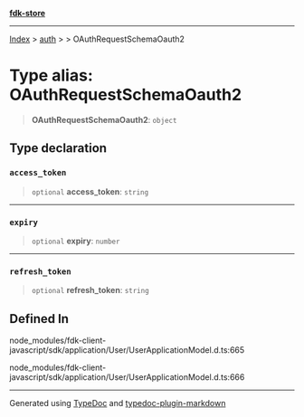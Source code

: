 [**fdk-store**](../../../README.md)
***

[Index](../../../API.md) > [auth](../../README.md) > [<internal>](../README.md) > OAuthRequestSchemaOauth2

# Type alias: OAuthRequestSchemaOauth2

> **OAuthRequestSchemaOauth2**: `object`

## Type declaration

### `access_token`

> `optional` **access\_token**: `string`

***

### `expiry`

> `optional` **expiry**: `number`

***

### `refresh_token`

> `optional` **refresh\_token**: `string`

## Defined In

node\_modules/fdk-client-javascript/sdk/application/User/UserApplicationModel.d.ts:665

node\_modules/fdk-client-javascript/sdk/application/User/UserApplicationModel.d.ts:666

***
Generated using [TypeDoc](https://typedoc.org/) and [typedoc-plugin-markdown](https://www.npmjs.com/package/typedoc-plugin-markdown)
